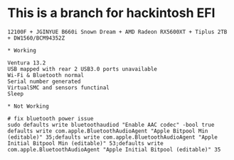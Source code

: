 # This is a branch for hackintosh EFI
    
    12100F + JGINYUE B660i Snown Dream + AMD Radeon RX5600XT + Tiplus 2TB + DW1560/BCM94352Z
    
    * Working
    
    Ventura 13.2
    USB mapped with rear 2 USB3.0 ports unavailable
    Wi-Fi & Bluetooth normal
    Serial number generated
    VirtualSMC and sensors functinal
    Sleep
    
    * Not Working
    
   
```shell
# fix bluetooth power issue
sudo defaults write bluetoothaudiod "Enable AAC codec" -bool true
defaults write com.apple.BluetoothAudioAgent "Apple Bitpool Min (editable)" 35;defaults write com.apple.BluetoothAudioAgent "Apple Initial Bitpool Min (editable)" 53;defaults write com.apple.BluetoothAudioAgent "Apple Initial Bitpool (editable)" 35

``` 
